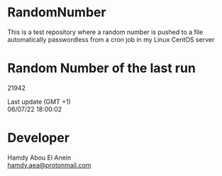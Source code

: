 # RandomNumber    
This is a test repository where a random number is pushed to a file automatically passwordless from a cron job in my Linux CentOS server    
# Random Number of the last run   
21942
      
Last update (GMT +1)    
06/07/22 18:00:02
# Developer    
Hamdy Abou El Anein   
hamdy.aea@protonmail.com

